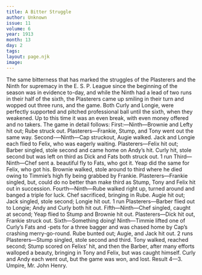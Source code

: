 ```yaml
---
title: A Bitter Struggle
author: Unknown
issue: 11
volume: 6
year: 1913
month: 13
day: 2
tags:
layout: page.njk
image:
---
```

The same bitterness that has marked the struggles of the Plasterers and the Ninth for supremacy in the E. S. P. League since the beginning of the season was in evidence to-day, and while the Ninth had a lead of two runs in their half of the sixth, the Plasterers came up smiling in their turn and wopped out three runs, and the game. Both Curly and Longie, were perfectly supported and pitched professional ball until the sixth, when they weakened. Up to this time it was an even break, with even money offered and no takers. The game in detail follows: First:—Ninth—Brownie and Lefty hit out; Rube struck out. Plasterers—Frankie, Stump, and Tony went out the same way. Second-—Ninth—Cap struckout, Augie walked. Jack and Longie each flied to Felix, who was eagerly waiting. Plasterers—Felix hit out; Barber singled, stole second and came home on Andy’s hit. Curly hit, stole second but was left on third as Dick and Fats both struck out. 1 run Third—Ninth—Chef sent a. beautiful fly to Fats, who got it. Yeap did the same for Felix, who got his. Brownie walked, stole around to third where he died owing to Timmie’s high fly being grabbed by Frankie. Plasterers—Frankie singled, but, could do no better than make third as Stump, Tony and Felix hit out in succession. Fourth—Ninth—Rube walked right up, turned around and banged a triple for luck. Chef sacrificed, bringing in Rube. Augie hit out; Jack singled, stole second; Longie hit out. 1 run Plasterers—Barber flied out to Longie; Andy and Curly both hit out. Fifth—Ninth—Chef singled, caught at second; Yeap flied to Stump and Brownie hit out. Plasterers—Dick hit out, Frankie struck out. Sixth—Something doing! Ninth—Timmie lifted one of Curly’s Fats and -pets for a three bagger and was chased home by Cap’s crashing merry-go-round. Rube bunted out; Augie, and Jack hit out. 2 runs Plasterers—Stump singled, stole second and third. Tony walked, reached second; Stump scored on Felixs’ hit, and then the Barber, after many efforts walloped a beauty, bringing in Tony and Felix, but was caught himself. Curly and Andy each went out, but the game was won, and lost. Result 4—3. Umpire, Mr. John Henry. 
